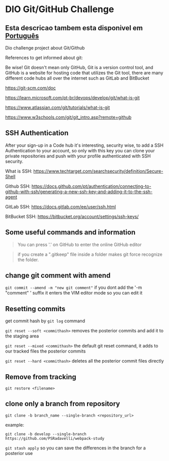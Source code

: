 #  DIO Git/GitHub Challenge

## Esta descricao tambem esta disponivel em [Português](https://github.com/PSRadavelli/dio-github-challenge/blob/develop/READMEpt-br.md)


Dio challenge project about Git/Github

References to get informed about git:

Be wise! Git doesn't mean only GitHub, Git is a version control tool, and GitHub is a website for hosting code that utilizes the Git tool, there are many different code hubs all over the internet such as GitLab and BitBucket

https://git-scm.com/doc

https://learn.microsoft.com/pt-br/devops/develop/git/what-is-git

https://www.atlassian.com/git/tutorials/what-is-git

https://www.w3schools.com/git/git_intro.asp?remote=github



## SSH Authentication
After your sign-up in a Code hub it's interesting, security wise, to add a SSH Authentication to your account, so only with this key you can clone your private repositories and push with your profile authenticated with SSH security.

What is SSH: https://www.techtarget.com/searchsecurity/definition/Secure-Shell

Github SSH: https://docs.github.com/pt/authentication/connecting-to-github-with-ssh/generating-a-new-ssh-key-and-adding-it-to-the-ssh-agent

GitLab SSH: https://docs.gitlab.com/ee/user/ssh.html

BitBucket SSH: https://bitbucket.org/account/settings/ssh-keys/

## Some useful commands and information

> You can press '.' on GitHub to enter the online GitHub editor
> 

> if you create a ".gitkeep" file inside a folder makes git force recognize the folder.
> 

## change git comment with amend

`git commit --amend -m "new git comment"`
if you dont add the '-m "comment" ' suffix it enters the VIM editor mode so you can edit it

## Resetting commits

get commit hash by `git log` command

`git reset --soft <commithash>` removes the posterior commits and add it to the staging area

`git reset --mixed <commithash>` the default git reset command, it adds to our tracked files the posterior commits

`git reset --hard <commithash>` deletes all the posterior commit files directly

## Remove from tracking

`git restore <filename>`   

## clone only a branch from repository

`git clone -b branch_name --single-branch <repository_url>`

example:

`git clone -b develop --single-branch https://github.com/PSRadavelli/webpack-study`

`git stash apply` so you can save the differences in the branch for a posterior use
